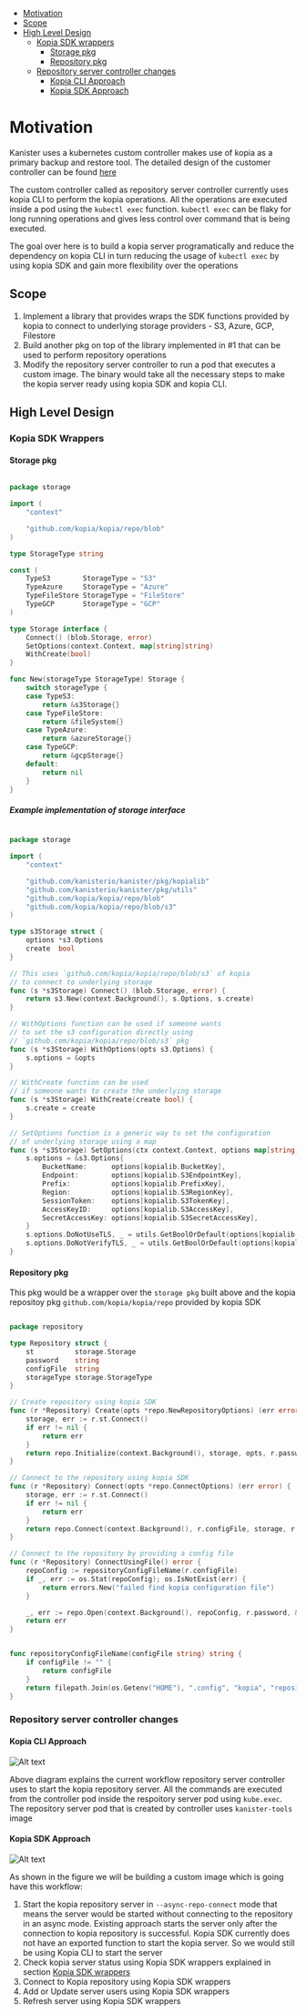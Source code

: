 
<!-- toc -->
- [Motivation](#motivation)
- [Scope](#scope)
- [High Level Design](#high-level-design)
  - [Kopia SDK wrappers](#kopia-sdk-wrappers)
    - [Storage pkg](#storage-pkg)
    - [Repository pkg](#repository-pkg)
  - [Repository server controller changes](#repository-server-controller-changes)
	- [Kopia CLI Approach](#kopia-cli-approach)
	- [Kopia SDK Approach](#kopia-sdk-approach)
<!-- /toc -->


# Motivation

Kanister uses a kubernetes custom controller makes use of kopia as a primary backup and restore tool. 
The detailed design of the customer controller can be found [here](https://github.com/kanisterio/kanister/blob/master/design/kanister-kopia-integration.md)

The custom controller called as repository server controller currently uses kopia CLI to perform the kopia operations. All the
operations are executed inside a pod using the `kubectl exec` function. `kubectl exec` can be flaky for long running operations
and gives less control over command that is being executed. 

The goal over here is to build a kopia server programatically and reduce the dependency on kopia CLI in turn reducing the usage of 
`kubectl exec` by using kopia SDK and gain more flexibility over the operations

## Scope
1. Implement a library that provides wraps the SDK functions provided by kopia to connect to underlying storage providers - S3, Azure, GCP, Filestore
2. Build another pkg on top of the library implemented in #1 that can be used to perform repository operations
3. Modify the repository server controller to run a pod that executes a custom image. The binary would take all the
necessary steps to make the kopia server ready using kopia SDK and kopia CLI. 

## High Level Design

### Kopia SDK Wrappers

#### Storage pkg

```go

package storage

import (
	"context"

	"github.com/kopia/kopia/repo/blob"
)

type StorageType string

const (
	TypeS3        StorageType = "S3"
	TypeAzure     StorageType = "Azure"
	TypeFileStore StorageType = "FileStore"
	TypeGCP       StorageType = "GCP"
)

type Storage interface {
	Connect() (blob.Storage, error)
	SetOptions(context.Context, map[string]string)
	WithCreate(bool)
}

func New(storageType StorageType) Storage {
	switch storageType {
	case TypeS3:
		return &s3Storage{}
	case TypeFileStore:
		return &fileSystem{}
	case TypeAzure:
		return &azureStorage{}
	case TypeGCP:
		return &gcpStorage{}
	default:
		return nil
	}
}

```


##### Example implementation of storage interface

```go

package storage

import (
	"context"

	"github.com/kanisterio/kanister/pkg/kopialib"
	"github.com/kanisterio/kanister/pkg/utils"
	"github.com/kopia/kopia/repo/blob"
	"github.com/kopia/kopia/repo/blob/s3"
)

type s3Storage struct {
	options *s3.Options
	create  bool
}

// This uses `github.com/kopia/kopia/repo/blob/s3` of kopia
// to connect to underlying storage
func (s *s3Storage) Connect() (blob.Storage, error) {
	return s3.New(context.Background(), s.Options, s.create)
}

// WithOptions function can be used if someone wants
// to set the s3 configuration directly using
// `github.com/kopia/kopia/repo/blob/s3` pkg
func (s *s3Storage) WithOptions(opts s3.Options) {
	s.options = &opts
}

// WithCreate function can be used
// if someone wants to create the underlying storage
func (s *s3Storage) WithCreate(create bool) {
	s.create = create
}

// SetOptions function is a generic way to set the configuration
// of underlying storage using a map
func (s *s3Storage) SetOptions(ctx context.Context, options map[string]string) {
	s.options = &s3.Options{
		BucketName:      options[kopialib.BucketKey],
		Endpoint:        options[kopialib.S3EndpointKey],
		Prefix:          options[kopialib.PrefixKey],
		Region:          options[kopialib.S3RegionKey],
		SessionToken:    options[kopialib.S3TokenKey],
		AccessKeyID:     options[kopialib.S3AccessKey],
		SecretAccessKey: options[kopialib.S3SecretAccessKey],
	}
	s.options.DoNotUseTLS, _ = utils.GetBoolOrDefault(options[kopialib.DoNotUseTLS], true)
	s.options.DoNotVerifyTLS, _ = utils.GetBoolOrDefault(options[kopialib.DoNotVerifyTLS], true)
}

```


#### Repository pkg

This pkg would be a wrapper over the `storage pkg` built above and the kopia repositoy pkg `github.com/kopia/kopia/repo` 
provided by kopia SDK

```go

package repository

type Repository struct {
	st          storage.Storage
	password    string
	configFile  string
	storageType storage.StorageType
}

// Create repository using kopia SDK
func (r *Repository) Create(opts *repo.NewRepositoryOptions) (err error) {
	storage, err := r.st.Connect()
	if err != nil {
		return err
	}
	return repo.Initialize(context.Background(), storage, opts, r.password)
}

// Connect to the repository using kopia SDK
func (r *Repository) Connect(opts *repo.ConnectOptions) (err error) {
	storage, err := r.st.Connect()
	if err != nil {
		return err
	}
	return repo.Connect(context.Background(), r.configFile, storage, r.password, opts)
}

// Connect to the repository by providing a config file
func (r *Repository) ConnectUsingFile() error {
	repoConfig := repositoryConfigFileName(r.configFile)
	if _, err := os.Stat(repoConfig); os.IsNotExist(err) {
		return errors.New("failed find kopia configuration file")
	}

	_, err := repo.Open(context.Background(), repoConfig, r.password, &repo.Options{})
	return err
}


func repositoryConfigFileName(configFile string) string {
	if configFile != "" {
		return configFile
	}
	return filepath.Join(os.Getenv("HOME"), ".config", "kopia", "repository.config")
}

```

### Repository server controller changes

#### Kopia CLI Approach

![Alt text](images/kopia-CLI-workflow.png?raw=true "Kanister Kopia Integration using Kopia CLI")

Above diagram explains the current workflow repository server controller
uses to start the kopia repository server. All the commands are executed from the controller pod inside 
the respoitory server pod using `kube.exec`. The repository server pod that is created by controller
uses `kanister-tools` image


#### Kopia SDK Approach

![Alt text](images/kopia-SDK-workflow.png?raw=true "Kanister Kopia Integration using Kopia SDK")


As shown in the figure we will be building a custom image which is going have this workflow:
1. Start the kopia repository server in `--async-repo-connect` mode that means the server would be started without
connecting to the repository in an async mode. Existing approach starts the server only after the connection to kopia repository
is successful. Kopia SDK currently does not have an exported function to start the kopia server. So we would still be using Kopia
CLI to start the server
2. Check kopia server status using Kopia SDK wrappers explained in section [Kopia SDK wrappers](#kopia-sdk-wrappers)
2. Connect to Kopia repository using Kopia SDK wrappers
3. Add or Update server users using Kopia SDK wrappers
4. Refresh server using Kopia SDK wrappers